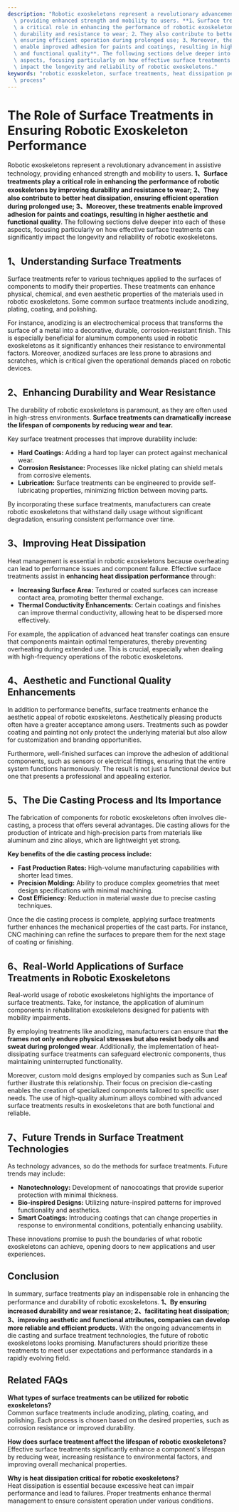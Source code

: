 ```yaml
---
description: "Robotic exoskeletons represent a revolutionary advancement in assistive technology,\
  \ providing enhanced strength and mobility to users. **1、Surface treatments play\
  \ a critical role in enhancing the performance of robotic exoskeletons by improving\
  \ durability and resistance to wear; 2、They also contribute to better heat dissipation,\
  \ ensuring efficient operation during prolonged use; 3、Moreover, these treatments\
  \ enable improved adhesion for paints and coatings, resulting in higher aesthetic\
  \ and functional quality**. The following sections delve deeper into each of these\
  \ aspects, focusing particularly on how effective surface treatments can significantly\
  \ impact the longevity and reliability of robotic exoskeletons."
keywords: "robotic exoskeleton, surface treatments, heat dissipation performance, die casting\
  \ process"
---
```

# The Role of Surface Treatments in Ensuring Robotic Exoskeleton Performance

Robotic exoskeletons represent a revolutionary advancement in assistive technology, providing enhanced strength and mobility to users. **1、Surface treatments play a critical role in enhancing the performance of robotic exoskeletons by improving durability and resistance to wear; 2、They also contribute to better heat dissipation, ensuring efficient operation during prolonged use; 3、Moreover, these treatments enable improved adhesion for paints and coatings, resulting in higher aesthetic and functional quality**. The following sections delve deeper into each of these aspects, focusing particularly on how effective surface treatments can significantly impact the longevity and reliability of robotic exoskeletons.

## **1、Understanding Surface Treatments**

Surface treatments refer to various techniques applied to the surfaces of components to modify their properties. These treatments can enhance physical, chemical, and even aesthetic properties of the materials used in robotic exoskeletons. Some common surface treatments include anodizing, plating, coating, and polishing. 

For instance, anodizing is an electrochemical process that transforms the surface of a metal into a decorative, durable, corrosion-resistant finish. This is especially beneficial for aluminum components used in robotic exoskeletons as it significantly enhances their resistance to environmental factors. Moreover, anodized surfaces are less prone to abrasions and scratches, which is critical given the operational demands placed on robotic devices.

## **2、Enhancing Durability and Wear Resistance**

The durability of robotic exoskeletons is paramount, as they are often used in high-stress environments. **Surface treatments can dramatically increase the lifespan of components by reducing wear and tear.** 

Key surface treatment processes that improve durability include:

- **Hard Coatings:** Adding a hard top layer can protect against mechanical wear.
- **Corrosion Resistance:** Processes like nickel plating can shield metals from corrosive elements.
- **Lubrication:** Surface treatments can be engineered to provide self-lubricating properties, minimizing friction between moving parts.

By incorporating these surface treatments, manufacturers can create robotic exoskeletons that withstand daily usage without significant degradation, ensuring consistent performance over time.

## **3、Improving Heat Dissipation**

Heat management is essential in robotic exoskeletons because overheating can lead to performance issues and component failure. Effective surface treatments assist in **enhancing heat dissipation performance** through:

- **Increasing Surface Area:** Textured or coated surfaces can increase contact area, promoting better thermal exchange.
- **Thermal Conductivity Enhancements:** Certain coatings and finishes can improve thermal conductivity, allowing heat to be dispersed more effectively.

For example, the application of advanced heat transfer coatings can ensure that components maintain optimal temperatures, thereby preventing overheating during extended use. This is crucial, especially when dealing with high-frequency operations of the robotic exoskeletons.

## **4、Aesthetic and Functional Quality Enhancements**

In addition to performance benefits, surface treatments enhance the aesthetic appeal of robotic exoskeletons. Aesthetically pleasing products often have a greater acceptance among users. Treatments such as powder coating and painting not only protect the underlying material but also allow for customization and branding opportunities.

Furthermore, well-finished surfaces can improve the adhesion of additional components, such as sensors or electrical fittings, ensuring that the entire system functions harmoniously. The result is not just a functional device but one that presents a professional and appealing exterior.

## **5、The Die Casting Process and Its Importance**

The fabrication of components for robotic exoskeletons often involves die-casting, a process that offers several advantages. Die casting allows for the production of intricate and high-precision parts from materials like aluminum and zinc alloys, which are lightweight yet strong. 

**Key benefits of the die casting process include:**

- **Fast Production Rates:** High-volume manufacturing capabilities with shorter lead times.
- **Precision Molding:** Ability to produce complex geometries that meet design specifications with minimal machining.
- **Cost Efficiency:** Reduction in material waste due to precise casting techniques.

Once the die casting process is complete, applying surface treatments further enhances the mechanical properties of the cast parts. For instance, CNC machining can refine the surfaces to prepare them for the next stage of coating or finishing.

## **6、Real-World Applications of Surface Treatments in Robotic Exoskeletons**

Real-world usage of robotic exoskeletons highlights the importance of surface treatments. Take, for instance, the application of aluminum components in rehabilitation exoskeletons designed for patients with mobility impairments. 

By employing treatments like anodizing, manufacturers can ensure that **the frames not only endure physical stresses but also resist body oils and sweat during prolonged wear**. Additionally, the implementation of heat-dissipating surface treatments can safeguard electronic components, thus maintaining uninterrupted functionality.

Moreover, custom mold designs employed by companies such as Sun Leaf further illustrate this relationship. Their focus on precision die-casting enables the creation of specialized components tailored to specific user needs. The use of high-quality aluminum alloys combined with advanced surface treatments results in exoskeletons that are both functional and reliable.

## **7、Future Trends in Surface Treatment Technologies**

As technology advances, so do the methods for surface treatments. Future trends may include:

- **Nanotechnology:** Development of nanocoatings that provide superior protection with minimal thickness.
- **Bio-inspired Designs:** Utilizing nature-inspired patterns for improved functionality and aesthetics.
- **Smart Coatings:** Introducing coatings that can change properties in response to environmental conditions, potentially enhancing usability.

These innovations promise to push the boundaries of what robotic exoskeletons can achieve, opening doors to new applications and user experiences.

## Conclusion

In summary, surface treatments play an indispensable role in enhancing the performance and durability of robotic exoskeletons. **1、By ensuring increased durability and wear resistance; 2、facilitating heat dissipation; 3、improving aesthetic and functional attributes, companies can develop more reliable and efficient products.** With the ongoing advancements in die casting and surface treatment technologies, the future of robotic exoskeletons looks promising. Manufacturers should prioritize these treatments to meet user expectations and performance standards in a rapidly evolving field.

## Related FAQs

**What types of surface treatments can be utilized for robotic exoskeletons?**  
Common surface treatments include anodizing, plating, coating, and polishing. Each process is chosen based on the desired properties, such as corrosion resistance or improved durability.

**How does surface treatment affect the lifespan of robotic exoskeletons?**  
Effective surface treatments significantly enhance a component's lifespan by reducing wear, increasing resistance to environmental factors, and improving overall mechanical properties.

**Why is heat dissipation critical for robotic exoskeletons?**  
Heat dissipation is essential because excessive heat can impair performance and lead to failures. Proper treatments enhance thermal management to ensure consistent operation under various conditions.
